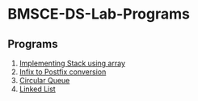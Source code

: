 # BMSCE-DS-Lab-Programs
## Programs
1. [Implementing Stack using array](1_stack_using_array.c)
2. [Infix to Postfix conversion](2_infix_to_postfix.c)
3. [Circular Queue]()
4. [Linked List]()
